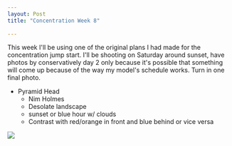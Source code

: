 ```yaml
---
layout: Post
title: "Concentration Week 8"
 
---
```


 

This week I'll be using one of the original plans I had made for the
concentration jump start. I'll be shooting on Saturday around sunset,
have photos by conservatively day 2 only because it's possible that
something will come up because of the way my model's schedule works.
Turn in one final photo.

- Pyramid Head
    - Nim Holmes
    - Desolate landscape
    - sunset or blue hour w/ clouds
    - Contrast with red/orange in front and blue behind or vice
    versa

![][pyramidhead]

[pyramidhead]: /assets/img/s2w1/pyramidhead.jpg
